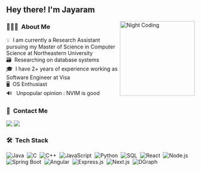 

<!--
**jayaraman1998/jayaraman1998** is a ✨ _special_ ✨ repository because its `README.md` (this file) appears on your GitHub profile.

Here are some ideas to get you started:

- 🔭 I’m currently working on ...
- 🌱 I’m currently learning ...
- 👯 I’m looking to collaborate on ...
- 🤔 I’m looking for help with ...
- 💬 Ask me about ...
- 📫 How to reach me: ...
- 😄 Pronouns: ...
- ⚡ Fun fact: ...
-->

<h2>Hey there! I'm Jayaram</h2>

<img alt="Night Coding" src="https://media.tenor.com/h0y8IkPv6UoAAAAC/fall-guy-computer.gif" align="right" height='200px'/>

### 👨🏻‍💻 &nbsp;About Me

💡 &nbsp;I am currently a Research Assistant pursuing my Master of Science in Computer Science at Northeastern University\
🗃️ &nbsp;Researching on database systems\
🎓 &nbsp;I have 2+ years of experience working as Software Engineer at Visa\
🖥️ &nbsp;OS Enthusiast\
🔊 &nbsp; Unpopular opinion : NVIM is good


### 💬 &nbsp;Contact Me
<a href="https://www.linkedin.com/in/jayaraman-venkatesan/"><img src="https://img.shields.io/badge/-Jayaraman%20Venkatesan-0077B5?style=flat&logo=Linkedin&logoColor=white"/></a>
<a href="mailto:venkatesan.j@northeastern.edu"><img src="https://img.shields.io/badge/-venkatesan.j@northeastern.edu-D14836?style=flat&logo=Gmail&logoColor=white"/></a>



### 🛠 &nbsp;Tech Stack
![Java](https://img.shields.io/badge/-Java-05122A?style=flat&logo=Java&logoColor=FFA518)&nbsp;
![C](https://img.shields.io/badge/-C-05122A?style=flat&logo=C&logoColor=FFA518)&nbsp;
![C++](https://img.shields.io/badge/-CPP-05122A?style=flat&logo=CPP&logoColor=FFA518)&nbsp;
![JavaScript](https://img.shields.io/badge/-JavaScript-05122A?style=flat&logo=javascript)&nbsp;
![Python](https://img.shields.io/badge/-Python-05122A?style=flat&logo=python)&nbsp;
![SQL](https://img.shields.io/badge/-SQL-05122A?style=flat&logo=sql)&nbsp;
![React](https://img.shields.io/badge/-React-05122A?style=flat&logo=react)&nbsp;
![Node.js](https://img.shields.io/badge/-Node.js-05122A?style=flat&logo=node.js)&nbsp;
![Spring Boot](https://img.shields.io/badge/SpringBoot-05122A?style=flat&logo=spring)&nbsp;
![Angular](https://img.shields.io/badge/-Angular-05122A?style=flat&logo=angular)&nbsp;
![Express.js](https://img.shields.io/badge/-Express.js-05122A?style=flat&logo=express.js)&nbsp;
![Next.js](https://img.shields.io/badge/-Next.js-05122A?style=flat&logo=next.js)&nbsp;
![DGraph](https://img.shields.io/badge/-Dgraph-05122A?style=flat&logo=Dgraph)&nbsp;

